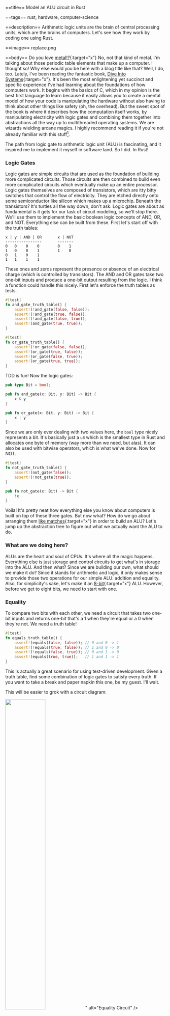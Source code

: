 ==title==
Model an ALU circuit in Rust

==tags==
rust, hardware, computer-science

==description==
Arithmetic logic units are the brain of central processing units, which are the
brains of computers. Let's see how they work by coding one using Rust.

==image==
replace.png

==body==
Do you love [metal!?](https://www.youtube.com/watch?v=MDBykpSXsSE){:target="x"}
No, not that kind of metal. I'm talking about those periodic table elements that
make up a computer. I thought so! Why else would you be here with a blog title like that?
Well, I do, too. Lately, I've been reading the fantastic book,
[Dive Into Systems](https://diveintosystems.org/){:target="x"}. It's been the most
enlightening yet succinct and specific experience I've had learning about the foundations of
how computers work. It begins with the basics of C, which in my opinion
is the best first language to learn because it easily allows you to create a mental model of
how your code is manipulating the hardware without also having to think about other
things like safety (oh, the overhead). But the sweet spot of the book is where it describes
how the computation itself works, by manipulating electricity with logic gates
and combining them together into abstractions all the way up to multithreaded operating systems.
We are wizards wielding arcane magics. I highly recommend reading it if you're not already familiar
with this stuff<a class="note-anchor" name="1'">[<sup>1</sup>](#1)</a>.

The path from logic gate to arithmetic logic unit (ALU) is fascinating, and it
inspired me to implement it myself in software land. So I did. In Rust!

### Logic Gates
Logic gates are simple circuits that are used as the foundation of building
more complicated circuits. Those circuits are then combined to build even more
complicated circuits which eventually make up an entire processor.
Logic gates themselves are composed of transistors, which are itty bitty switches that control
the flow of electricity. They are etched directly onto some semiconductor like silicon which
makes up a microchip. Beneath the transistors? It's turtles all the way down, don't ask.
Logic gates are about as fundamental is it gets for our task of circuit modeling,
so we'll stop there. We'll use them to implement the basic boolean logic concepts
of AND, OR, and NOT. Everything else can be built from these.
First let's start off with the truth tables:
```
x | y | AND | OR       x | NOT
----------------       -------
0   0    0    0        0    1
1   0    0    1        1    0
0   1    0    1
1   1    1    1
```
These ones and zeros represent the presence or absence of an electrical charge
(which is controlled by transistors). The AND and OR gates take two one-bit inputs
and produce a one-bit output resulting from the logic. 
I think a function could handle this nicely. First let's enforce the truth tables as tests.
```rust
#[test]
fn and_gate_truth_table() {
    assert!(!and_gate(false, false));
    assert!(!and_gate(true, false));
    assert!(!and_gate(false, true));
    assert!(and_gate(true, true));
}

#[test]
fn or_gate_truth_table() {
    assert!(!or_gate(false, false));
    assert!(or_gate(true, false));
    assert!(or_gate(false, true));
    assert!(or_gate(true, true));
}
```
TDD is fun! Now the logic gates:
```rust
pub type Bit = bool;

pub fn and_gate(x: Bit, y: Bit) -> Bit {
    x & y
}

pub fn or_gate(x: Bit, y: Bit) -> Bit {
    x | y
}
```
Since we are only ever dealing with two values here, the `bool` type nicely represents
a bit. It's basically just a `u8` which is the smallest type in Rust and
allocates one byte of memory (way more than we need, but alas).
It can also be used with bitwise operators, which is what we've done. Now
for NOT.
```rust
#[test]
fn not_gate_truth_table() {
    assert!(not_gate(false));
    assert!(!not_gate(true));
}

pub fn not_gate(x: Bit) -> Bit {
    !x
}
```
Voila! It's pretty neat how everything else you know about computers is built on
top of these three gates. But now what? How do we go about arranging them
[like matches](https://www.youtube.com/watch?v=Qfw60qXtOH0){:target="x"}
in order to build an ALU? Let's jump up the abstraction tree to figure out what
we actually want the ALU to do.

### What are we doing here?
ALUs are the heart and soul of CPUs. It's where all the magic happens. Everything
else is just storage and control circuits to get what's in storage into the ALU.
And then what? Since we are building our own, what should we make it do?
Since it stands for arithmetic and logic, it only makes sense to provide those
two operations for our simple ALU: addition and equality. Also, for simplicity's
sake, let's make it an [8-bit](https://en.wikipedia.org/wiki/Nintendo_Entertainment_System){:target="x"} ALU.
However, before we get to eight bits, we need to start with one.

### Equality
To compare two bits with each other, we need a circuit that takes two one-bit
inputs and returns one-bit that's a 1 when they're equal or a 0 when they're not.
We need a truth table!
```rust
#[test]
fn equals_truth_table() {
    assert!(equals(false, false)); // 0 and 0 -> 1
    assert!(!equals(true, false)); // 1 and 0 -> 0
    assert!(!equals(false, true)); // 0 and 1 -> 0
    assert!(equals(true, true));   // 1 and 1 -> 1
}
```
This is actually a great scenario for using test-driven development. Given a truth
table, find some combination of logic gates to satisfy every truth. If you want
to take a break and paper napkin this one, be my guest. I'll wait.

This will be easier to grok with a circuit diagram:
<div class="flex" style="justify-content:center;">
  <img class="md-image" style="width:50%;" src="<%= img_url.("equality-circuit.png") %>" alt="Equality Circuit" />
</div>
If either the AND of X and Y or the AND of the negation of X and Y is 1, then they
are equal. This diagram can be mapped to a function that passes all
the test cases.
```rust
fn equals(x: Bit, y: Bit) -> Bit {
    or_gate(
        and_gate(not_gate(x), not_gate(y)),
        and_gate(x, y)
    )
}
```
Great! We have a way of checking if two bits are equal. Except we are building an
8-bit ALU, so we need to be able to check if two 8-bit values are equal. Since
we're modeling individual bits with boolean values, we use a collection of them to
represent a byte.
```rust
// Example byte: 10100011
let x = vec![true, false, true, false, false, false, true, true];
let y = vec![true, false, true, false, false, false, true, true];
m_bit_equals(x, y) // -> true
```
Here we have identical vectors of bits standing in for X and Y. To support equality
for these, we can compare the bit pairs individually with our `equals` function
and return 0 (false) at the first pair that is not equal, otherwise 1 (true) if
we've made it through the entire collection. This happens to support any number of bits, not just eight.
```rust
fn m_bit_equals(x: Vec<Bit>, y: Vec<Bit>) -> Bit {
    for (&x_bit, &y_bit) in x.iter().zip(y.iter()) {
        if !equals(x_bit, y_bit) {
            return false;
        }
    }
    true
}
```
### ALU v1
Hooray! We have an 8-bit operation our machine can use. Let's create
the simplest ALU ever!
```rust
const BITS: usize = 8;
const EQ: Bit = false;

fn alu(_opcode: Bit, x: Vec<Bit>, y: Vec<Bit>) -> Vec<Bit> {
    let mut result = vec![false; BITS];
    result[BITS - 1] = m_bit_equals(x, y);
    result
}

alu(EQ, x, y) // -> vec![false, false, false, false, false, false, false, true]
```
The `EQ` opcode is zero since it's the only one. We pass that and the two 8-bit
vectors defined earlier to the ALU function. It returns one 8-bit vector which is initialized
to `00000000`. The M-bit equals circuit is executed and the least significant bit of the return
vector is set to the result. In this case, it's true since our compared vectors are identical.
Therefore, the ALU returns `00000001`.
The opcode is actually ignored right now, since there is only one operation.
Let's change that and implement addition!

### Addition
This circuit is a bit more complicated than equality, so this time around we'll go straight
to the diagram. The one-bit adder:
<div class="flex" style="justify-content:center;">
  <img class="md-image" style="width:60%;" src="<%= img_url.("one-bit-adder.png") %>" alt="One bit adder" />
</div>

Remember, when dealing with addition, the sum may overflow the number base you are
working with. It happens a lot in binary.
```
Base10                 Base2
11       carry over    11
 245                    111  7
+781                   +101  5
----                   ----
1026                   1100  12
```
We can consider each column in the Base2 addition to be a one-bit adder.
It takes the two bits to add,
and a carry-in bit from the previous adder. It returns the sum and a carry-out
bit for the next adder. Here's the truth table and function signature:
```rust
#[test]
fn one_bit_adder_truth_table() {
    assert_eq!(one_bit_adder(false, false, false), (false, false));
    assert_eq!(one_bit_adder(false, false, true), (true, false));
    assert_eq!(one_bit_adder(true, false, false), (true, false));
    assert_eq!(one_bit_adder(true, false, true), (false, true));
    assert_eq!(one_bit_adder(false, true, false), (true, false));
    assert_eq!(one_bit_adder(false, true, true), (false, true));
    assert_eq!(one_bit_adder(true, true, false), (false, true));
    assert_eq!(one_bit_adder(true, true, true), (true, true));
}

fn one_bit_adder(x: Bit, y: Bit, carry_in: Bit) -> (Bit, Bit) // (sum, carry_out)
```
Eagle eyed readers will notice that we are unable to implement the adder until we
have one more tool to work with. The eXclusive OR gate! This gate returns 1 only
when the two inputs are not equal and can be built from the three base gates:
```rust
#[test]
fn xor_gate_truth_table() {
    assert!(!xor_gate(false, false));
    assert!(xor_gate(true, false));
    assert!(xor_gate(false, true));
    assert!(!xor_gate(true, true));
}

fn xor_gate(x: Bit, y: Bit) -> Bit {
    or_gate(
        and_gate(x, not_gate(y)),
        and_gate(not_gate(x), y)
    )
}
```
And now the one-bit adder! Try to visualize how this codifies the circuit diagram.
```rust
fn one_bit_adder(x: Bit, y: Bit, carry_in: Bit) -> (Bit, Bit) {
    let half_sum = xor_gate(x, y);
    let carry_over1 = and_gate(x, y);

    let sum = xor_gate(half_sum, carry_in);
    let carry_over2 = and_gate(half_sum, carry_in);

    let carry_out = or_gate(carry_over1, carry_over2);
    (sum, carry_out)
}
```
But of course, we need to handle adding 8-bit numbers.
```rust
fn m_bit_adder(bits: usize, x: Vec<Bit>, y: Vec<Bit>) -> (Vec<Bit>, Bit) {
    let mut sum = vec![false; bits];
    let mut carry_out = false;
    let matched_bits: Vec<(&Bit, &Bit)> = x.iter().zip(y.iter()).collect();

    for idx in (0..bits).rev() {
        let (&a_bit, &b_bit) = matched_bits[idx];
        let result = one_bit_adder(a_bit, b_bit, carry_out);
        sum[idx] = result.0;
        carry_out = result.1;
    }

    (sum, carry_out)
}
```
Initialize the sum at 00000000, and carry over at 0. Pair all the bits together with `zip`.
Starting with the least significant bit (the highest index, thus `rev`), go over each pair
and put them through the one-bit adder. With each result, put that pair's sum into
that index of the total sum and store the carry over. At the end, you have the
full sum and a remaining carry out. Now, let's see how we can add this new operation to the ALU!

### Another circuit, really?

The interesting thing about the operations in an ALU is that they are all executed
at the same time. They're just circuits, so the electrical charges sent into the ALU
run through all the operational circuits contained therein at once. In our ALU, when we
provide the operands, the equality circuit AND the addition circuit will both be
lit up and produce a value. It's the opcode that decides which one is actually
chosen for output. How is this conditional logic implemented, you ask?
Why, with a multiplexer!

### The Multiplexer!
This is a control circuit that selects one of multiple inputs. In the case of two
one-bit values, a single select bit is passed in to determine which of the two
inputs will be selected. This is a one-bit two-way multiplexer.
<div class="flex" style="justify-content:center;">
  <img class="md-image" style="width:40%;" src="<%= img_url.("one-bit-mux.png") %>" alt="Equality Circuit" />
</div>

Que the truth table:
```rust
#[test]
fn two_way_mux_truth_table() {
    assert!(!two_way_mux(false, false, false));
    assert!(two_way_mux(false, true, false));
    assert!(!two_way_mux(true, false, false));
    assert!(two_way_mux(true, true, false));
    assert!(!two_way_mux(false, false, true));
    assert!(!two_way_mux(false, true, true));
    assert!(two_way_mux(true, false, true));
    assert!(two_way_mux(true, true, true));
}
```
As you can see, like the XOR gate, multiplexers can be built from just the three basic gates:
```rust
fn two_way_mux(x: Bit, y: Bit, select: Bit) -> Bit {
    or_gate(
        and_gate(x, not_gate(select)),
        and_gate(y, select),
    )
}
```
Using this one-bit mux, we can build an M-bit mux. We only have two operations
to choose from, so it remains two-way.
```rust
fn m_bit_two_way_mux(a: Vec<Bit>, b: Vec<Bit>, select: Bit) -> Vec<Bit> {
    let matched_bits: Vec<(&Bit, &Bit)> = a.iter().zip(b.iter()).collect();
    let mut bits = Vec::with_capacity(matched_bits.capacity());
    for (&a_bit, &b_bit) in matched_bits {
        bits.push(two_way_mux(a_bit, b_bit, select));
    }
    bits
}
```
The bits are paired and each pair is put through the one-bit two-way mux with the
same select bit. This effectively picks one of the two multi-bit input values.
Now let's put it all together! Execute all operations, then pick one. Powered
by logic gates alone (mostly).

### ALU v2
```rust
const BITS: usize = 8;
const EQ: Bit = false;
const ADD: Bit = true;

fn alu(opcode: Bit, x: Vec<Bit>, y: Vec<Bit>) -> Vec<Bit> {
    // ADD
    let (sum, _carry_out) = m_bit_adder(BITS, x.clone(), y.clone());

    // EQ
    let mut equal = vec![false; BITS];
    equal[BITS - 1] = m_bit_equals(x, y);

    // choose which circuit value to return
    m_bit_two_way_mux(sum, equal, opcode)
}

// 10100011
let x = vec![true, false, true, false, false, false, true, true];
let y = vec![true, false, true, false, false, false, true, true];

// 00000001 - vec![false, false, false, false, false, false, false, true]
let is_equal = alu(EQ, x, y);

// 01000110 - vec![false, true, false, false, false, true, true, false]
let sum = alu(ADD, x, y);
```

### Final Summation
Pretty cool, huh? You just built the soul of a machine!
If you wanted to add more operations to the ALU, you just add
more lines to include the function calls for those operations. The only circuit that will need to change
is the multiplexer. With N operation results to select, the number of select bits needs
to increase by log2(N). For example, with four opcodes, you need two select bits;
with eight opcodes, you need four select bits, etc.

If you're feeling fiesty,
you could expand on this and model the entire CPU. You'll need RAM from which to load
instructions and data, a register file for storage, instruction and program counter registers, 
and clock ticks that control the fetch, decode, execute, and write back cycles that use the ALU. 
That sounds nerdtastic!
[Dive Into Systems](https://diveintosystems.org/){:target="x"} goes into detail
about all of these concepts. I highly recommend it for further reading.

#### Notes
* <a name="1">[1](#1')</a>: [The Elements of Computing Systems](https://www.nand2tetris.org/book){:target="x"} is another similar book, but instead of just describing it, you actually build the stuff with hands on code.
* Circuit diagrams made at [circuit-diagram.org](https://circuit-diagram.org){:target="x"}

